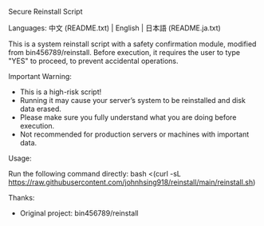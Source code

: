 Secure Reinstall Script

Languages: 中文 (README.txt) | English | 日本語 (README.ja.txt)

This is a system reinstall script with a safety confirmation module, modified from bin456789/reinstall.
Before execution, it requires the user to type "YES" to proceed, to prevent accidental operations.

Important Warning:

- This is a high-risk script!
- Running it may cause your server’s system to be reinstalled and disk data erased.
- Please make sure you fully understand what you are doing before execution.
- Not recommended for production servers or machines with important data.

Usage:

Run the following command directly:
bash <(curl -sL https://raw.githubusercontent.com/johnhsing918/reinstall/main/reinstall.sh)

Thanks:
- Original project: bin456789/reinstall
